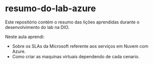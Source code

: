 # resumo-do-lab-azure
Este repositório contém o resumo das lições aprendidas durante o desenvolvimento do lab na DIO.

Neste aula aprendi:
  - Sobre os SLAs da Microsoft referente aos serviços em Nuvem com Azure.
  - Como criar as maquinas virtuais dependendo de cada cenario. 

